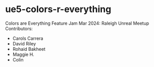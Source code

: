 # ue5-colors-r-everything
Colors are Everything Feature Jam Mar 2024: Raleigh Unreal Meetup
Contributors:
* Carols Carrera
* David Riley
* Rohaid Bakheet
* Maggie H.
* Colin
